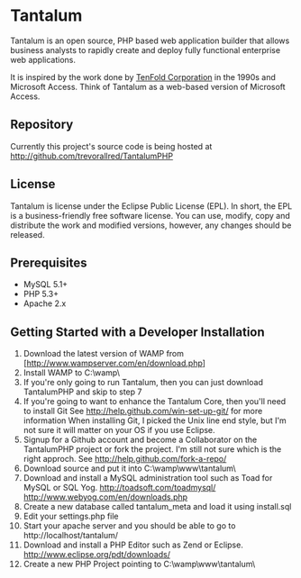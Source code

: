 Tantalum
========

Tantalum is an open source, PHP based web application builder that allows business analysts to rapidly create and deploy fully functional enterprise web applications.

It is inspired by the work done by [TenFold Corporation](http://www.tenfold.com/) in the 1990s and Microsoft Access. Think of Tantalum as a web-based version of Microsoft Access.

Repository
----------
Currently this project's source code is being hosted at http://github.com/trevorallred/TantalumPHP

License
----------
Tantalum is license under the Eclipse Public License (EPL). In short, the EPL is a business-friendly free software license. You can use, modify, copy and distribute the work and modified versions, however, any changes should be released.

Prerequisites
------------
* MySQL 5.1+
* PHP 5.3+
* Apache 2.x

Getting Started with a Developer Installation
---------------------------------
1. Download the latest version of WAMP from [http://www.wampserver.com/en/download.php]
2. Install WAMP to C:\wamp\
3. If you're only going to run Tantalum, then you can just download TantalumPHP and skip to step 7
4. If you're going to want to enhance the Tantalum Core, then you'll need to install Git
See http://help.github.com/win-set-up-git/ for more information
When installing Git, I picked the Unix line end style, but I'm not sure it will matter on your OS if you use Eclipse.
5. Signup for a Github account and become a Collaborator on the TantalumPHP project or fork the project. I'm still not sure which is the right approch. See http://help.github.com/fork-a-repo/
6. Download source and put it into C:\wamp\www\tantalum\
7. Download and install a MySQL administration tool such as Toad for MySQL or SQL Yog.
http://toadsoft.com/toadmysql/
http://www.webyog.com/en/downloads.php
8. Create a new database called tantalum_meta and load it using install.sql
9. Edit your settings.php file
10. Start your apache server and you should be able to go to http://localhost/tantalum/
11. Download and install a PHP Editor such as Zend or Eclipse. http://www.eclipse.org/pdt/downloads/
12. Create a new PHP Project pointing to C:\wamp\www\tantalum\
